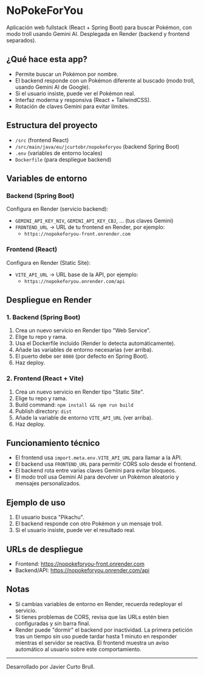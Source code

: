 # NoPokeForYou

Aplicación web fullstack (React + Spring Boot) para buscar Pokémon, con modo troll usando Gemini AI. Desplegada en Render (backend y frontend separados).

## ¿Qué hace esta app?

- Permite buscar un Pokémon por nombre.
- El backend responde con un Pokémon diferente al buscado (modo troll, usando Gemini AI de Google).
- Si el usuario insiste, puede ver el Pokémon real.
- Interfaz moderna y responsiva (React + TailwindCSS).
- Rotación de claves Gemini para evitar límites.

## Estructura del proyecto

- `/src` (frontend React)
- `/src/main/java/eu/jcurtobr/nopokeforyou` (backend Spring Boot)
- `.env` (variables de entorno locales)
- `Dockerfile` (para despliegue backend)

## Variables de entorno

### Backend (Spring Boot)

Configura en Render (servicio backend):

- `GEMINI_API_KEY_NIV`, `GEMINI_API_KEY_CBJ`, ... (tus claves Gemini)
- `FRONTEND_URL` → URL de tu frontend en Render, por ejemplo:
  - `https://nopokeforyou-front.onrender.com`

### Frontend (React)

Configura en Render (Static Site):

- `VITE_API_URL` → URL base de la API, por ejemplo:
  - `https://nopokeforyou.onrender.com/api`

## Despliegue en Render

### 1. Backend (Spring Boot)

1. Crea un nuevo servicio en Render tipo "Web Service".
2. Elige tu repo y rama.
3. Usa el Dockerfile incluido (Render lo detecta automáticamente).
4. Añade las variables de entorno necesarias (ver arriba).
5. El puerto debe ser `8080` (por defecto en Spring Boot).
6. Haz deploy.

### 2. Frontend (React + Vite)

1. Crea un nuevo servicio en Render tipo "Static Site".
2. Elige tu repo y rama.
3. Build command: `npm install && npm run build`
4. Publish directory: `dist`
5. Añade la variable de entorno `VITE_API_URL` (ver arriba).
6. Haz deploy.

## Funcionamiento técnico

- El frontend usa `import.meta.env.VITE_API_URL` para llamar a la API.
- El backend usa `FRONTEND_URL` para permitir CORS solo desde el frontend.
- El backend rota entre varias claves Gemini para evitar bloqueos.
- El modo troll usa Gemini AI para devolver un Pokémon aleatorio y mensajes personalizados.

## Ejemplo de uso

1. El usuario busca "Pikachu".
2. El backend responde con otro Pokémon y un mensaje troll.
3. Si el usuario insiste, puede ver el resultado real.

## URLs de despliegue

- Frontend: https://nopokeforyou-front.onrender.com
- Backend/API: https://nopokeforyou.onrender.com/api

## Notas

- Si cambias variables de entorno en Render, recuerda redeployar el servicio.
- Si tienes problemas de CORS, revisa que las URLs estén bien configuradas y sin barra final.
- Render puede "dormir" el backend por inactividad. La primera petición tras un tiempo sin uso puede tardar hasta 1 minuto en responder mientras el servidor se reactiva. El frontend muestra un aviso automático al usuario sobre este comportamiento.

---

Desarrollado por Javier Curto Brull.
